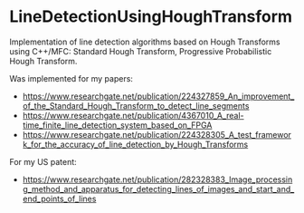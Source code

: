 # LineDetectionUsingHoughTransform
Implementation of line detection algorithms based on Hough Transforms using C++/MFC: Standard Hough Transform, Progressive Probabilistic Hough Transform.

Was implemented for my papers:
- https://www.researchgate.net/publication/224327859_An_improvement_of_the_Standard_Hough_Transform_to_detect_line_segments
- https://www.researchgate.net/publication/4367010_A_real-time_finite_line_detection_system_based_on_FPGA
- https://www.researchgate.net/publication/224328305_A_test_framework_for_the_accuracy_of_line_detection_by_Hough_Transforms

For my US patent:
- https://www.researchgate.net/publication/282328383_Image_processing_method_and_apparatus_for_detecting_lines_of_images_and_start_and_end_points_of_lines
